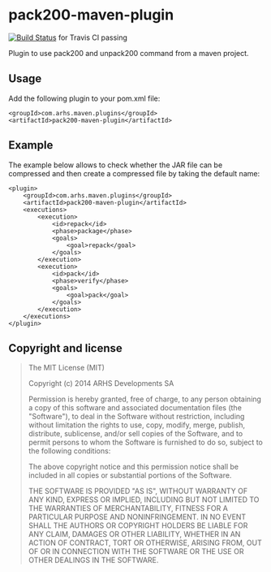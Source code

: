 # pack200-maven-plugin
[![Build Status](https://travis-ci.org/arhs/pack200-maven-plugin.svg)](https://travis-ci.org/arhs/pack200-maven-plugin) for Travis CI passing

Plugin to use pack200 and unpack200 command from a maven project.

## Usage

Add the following plugin to your pom.xml file:

	<groupId>com.arhs.maven.plugins</groupId>
	<artifactId>pack200-maven-plugin</artifactId>

## Example

The example below allows to check whether the JAR file can be compressed and then create a compressed file by taking the default name:

    <plugin>
        <groupId>com.arhs.maven.plugins</groupId>
        <artifactId>pack200-maven-plugin</artifactId>
        <executions>
            <execution>
                <id>repack</id>
                <phase>package</phase>
                <goals>
                    <goal>repack</goal>
                </goals>
            </execution>
            <execution>
                <id>pack</id>
                <phase>verify</phase>
                <goals>
                    <goal>pack</goal>
                </goals>
            </execution>
        </executions>
    </plugin>

## Copyright and license

> The MIT License (MIT)
>
> Copyright (c) 2014 ARHS Developments SA
>
> Permission is hereby granted, free of charge, to any person obtaining a copy of
> this software and associated documentation files (the "Software"), to deal in
> the Software without restriction, including without limitation the rights to
> use, copy, modify, merge, publish, distribute, sublicense, and/or sell copies of
> the Software, and to permit persons to whom the Software is furnished to do so,
> subject to the following conditions:
>
> The above copyright notice and this permission notice shall be included in all
> copies or substantial portions of the Software.
>
> THE SOFTWARE IS PROVIDED "AS IS", WITHOUT WARRANTY OF ANY KIND, EXPRESS OR
> IMPLIED, INCLUDING BUT NOT LIMITED TO THE WARRANTIES OF MERCHANTABILITY, FITNESS
> FOR A PARTICULAR PURPOSE AND NONINFRINGEMENT. IN NO EVENT SHALL THE AUTHORS OR
> COPYRIGHT HOLDERS BE LIABLE FOR ANY CLAIM, DAMAGES OR OTHER LIABILITY, WHETHER
> IN AN ACTION OF CONTRACT, TORT OR OTHERWISE, ARISING FROM, OUT OF OR IN
> CONNECTION WITH THE SOFTWARE OR THE USE OR OTHER DEALINGS IN THE SOFTWARE.
